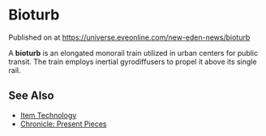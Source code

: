 # Bioturb
Published on  at https://universe.eveonline.com/new-eden-news/bioturb

A **bioturb** is an elongated monorail train utilized in urban centers for public transit. The train employs inertial gyrodiffusers to propel it above its single rail.

See Also
----------

- [Item Technology](1atx3NGYkl3oP5JiEa1ShQ)
- [Chronicle: Present Pieces](4DI0anu5yewOnJGZ2VNcpC)
